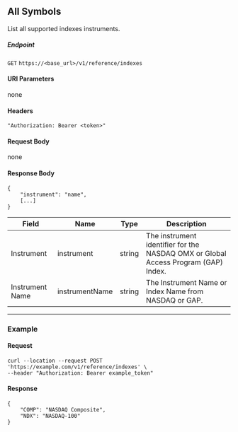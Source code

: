 ## All Symbols

List all supported indexes instruments.

##### Endpoint

`GET` `https://<base_url>/v1/reference/indexes`

#### URI Parameters

none

#### Headers

`"Authorization: Bearer <token>"`

#### Request Body

none

#### Response Body

```
{
    "instrument": "name",
    [...]
}
```

| Field | Name | Type | Description |
|-------|------|------|-------------|
|Instrument|instrument|string|The instrument identifier for the NASDAQ OMX or Global Access Program (GAP) Index.|
|Instrument Name|instrumentName|string|The Instrument Name or Index Name from NASDAQ or GAP.|


---


### Example

#### Request

```
curl --location --request POST 'https://example.com/v1/reference/indexes' \
--header "Authorization: Bearer example_token"
```

#### Response

```
{
    "COMP": "NASDAQ Composite",
    "NDX": "NASDAQ-100"
}
```
